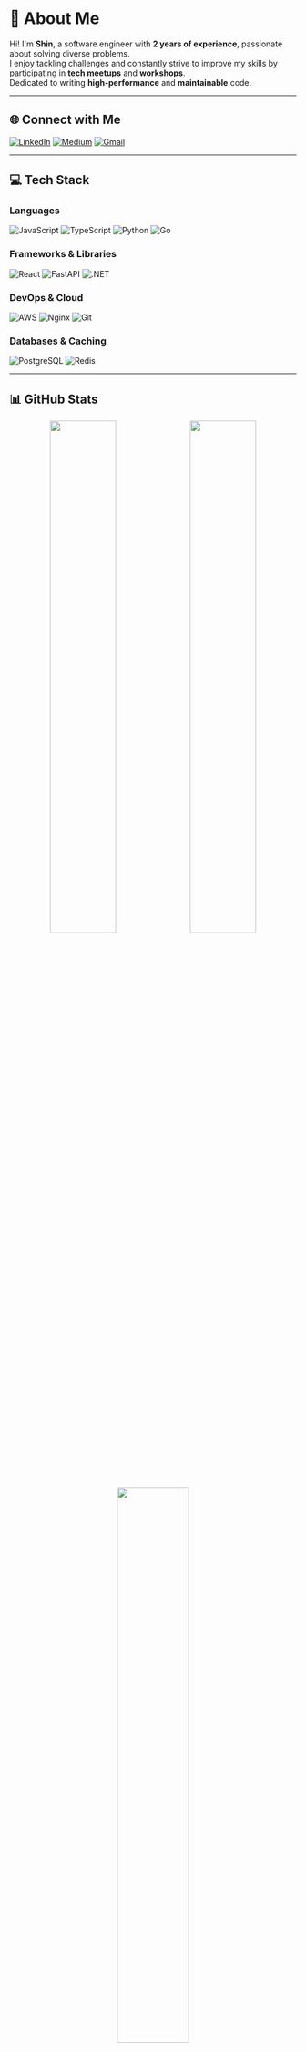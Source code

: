 # 💫 About Me
Hi! I'm **Shin**, a software engineer with **2 years of experience**, passionate about solving diverse problems.  
I enjoy tackling challenges and constantly strive to improve my skills by participating in **tech meetups** and **workshops**.  
Dedicated to writing **high-performance** and **maintainable** code.

---

## 🌐 Connect with Me
[![LinkedIn](https://img.shields.io/badge/LinkedIn-%230077B5.svg?style=flat-square&logo=linkedin&logoColor=white)](https://linkedin.com/in/shin-you-ab4757211)
[![Medium](https://img.shields.io/badge/Medium-12100E?style=flat-square&logo=medium&logoColor=white)](https://medium.com/@@bear55121677)
[![Gmail](https://img.shields.io/badge/Gmail-D14836?style=flat-square&logo=gmail&logoColor=white)](mailto:shin910113@gmail.com)

---

## 💻 Tech Stack
### Languages
![JavaScript](https://img.shields.io/badge/javascript-%23F7DF1E.svg?style=flat-square&logo=javascript&logoColor=black)
![TypeScript](https://img.shields.io/badge/typescript-%23007ACC.svg?style=flat-square&logo=typescript&logoColor=white)
![Python](https://img.shields.io/badge/python-3670A0.svg?style=flat-square&logo=python&logoColor=ffdd54)
![Go](https://img.shields.io/badge/go-%2300ADD8.svg?style=flat-square&logo=go&logoColor=white)

### Frameworks & Libraries
![React](https://img.shields.io/badge/react-%2361DAFB.svg?style=flat-square&logo=react&logoColor=black)
![FastAPI](https://img.shields.io/badge/FastAPI-005571?style=flat-square&logo=fastapi)
![.NET](https://img.shields.io/badge/.NET-5C2D91?style=flat-square&logo=.net&logoColor=white)

### DevOps & Cloud
![AWS](https://img.shields.io/badge/AWS-%23FF9900.svg?style=flat-square&logo=amazon-aws&logoColor=white)
![Nginx](https://img.shields.io/badge/nginx-%23009639.svg?style=flat-square&logo=nginx&logoColor=white)
![Git](https://img.shields.io/badge/git-%23F05033.svg?style=flat-square&logo=git&logoColor=white)

### Databases & Caching
![PostgreSQL](https://img.shields.io/badge/postgres-%23316192.svg?style=flat-square&logo=postgresql&logoColor=white)
![Redis](https://img.shields.io/badge/redis-%23DD0031.svg?style=flat-square&logo=redis&logoColor=white)

---

## 📊 GitHub Stats
<div align="center">
  <img src="https://github-readme-stats.vercel.app/api?username=a5512167086&theme=dark&hide_border=false&include_all_commits=true&count_private=true" width="48%" />
  <img src="https://nirzak-streak-stats.vercel.app/?user=a5512167086&theme=dark&hide_border=false" width="48%" />
</div>

<div align="center">
  <img src="https://github-readme-stats.vercel.app/api/top-langs/?username=a5512167086&theme=dark&hide_border=false&include_all_commits=true&count_private=true&layout=compact" width="50%" />
</div>

---

## 🏆 GitHub Trophies
<div align="center">
  <img src="https://github-profile-trophy.vercel.app/?username=a5512167086&theme=radical&no-frame=false&no-bg=true&margin-w=6" />
</div>

---

<p align="center">
  <img src="https://visitcount.itsvg.in/api?id=a5512167086&icon=0&color=0" alt="visit counter"/>
</p>

<!-- Proudly created with GPRM ( https://gprm.itsvg.in ) -->
